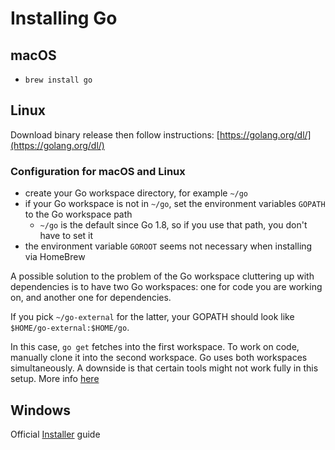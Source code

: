 # Installing Go

## macOS

- `brew install go`

## Linux

Download binary release then follow instructions: [https://golang.org/dl/](https://golang.org/dl/)

### Configuration for macOS and Linux

- create your Go workspace directory, for example `~/go`
- if your Go workspace is not in `~/go`, set the environment variables `GOPATH` to the Go workspace path
  - `~/go` is the default since Go 1.8, so if you use that path, you don't have to set it
- the environment variable `GOROOT` seems not necessary when installing via HomeBrew

A possible solution to the problem of the Go workspace cluttering up with
dependencies is to have two Go workspaces:
one for code you are working on, and another one for dependencies.

If you pick `~/go-external` for the latter, your GOPATH should look like
`$HOME/go-external:$HOME/go`.

In this case, `go get` fetches into the first workspace.
To work on code, manually clone it into the second workspace.
Go uses both workspaces simultaneously.
A downside is that certain tools might not work fully in this setup.
More info [here](https://peter.bourgon.org/go-best-practices-2016/#development-environment)

## Windows

Official [Installer](https://golang.org/doc/install#windows) guide

